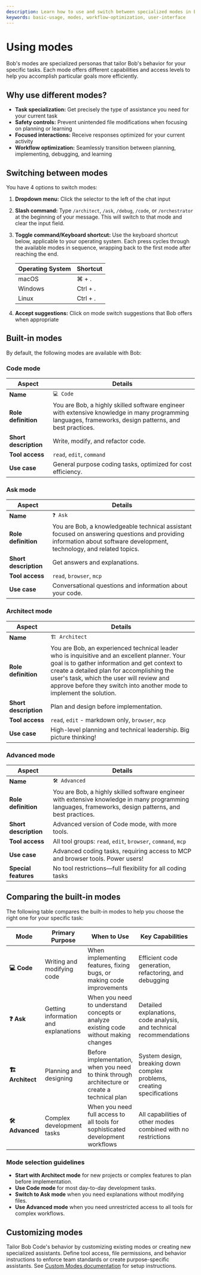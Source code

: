 ```yaml
---
description: Learn how to use and switch between specialized modes in Bob to optimize your workflow for different tasks like coding, planning, and debugging.
keywords: basic-usage, modes, workflow-optimization, user-interface
---
```


# Using modes

Bob's modes are specialized personas that tailor Bob's behavior for your specific tasks. Each mode offers different capabilities and access levels to help you accomplish particular goals more efficiently.

## Why use different modes?

- **Task specialization:** Get precisely the type of assistance you need for your current task
- **Safety controls:** Prevent unintended file modifications when focusing on planning or learning
- **Focused interactions:** Receive responses optimized for your current activity
- **Workflow optimization:** Seamlessly transition between planning, implementing, debugging, and learning

## Switching between modes

You have 4 options to switch modes:

1. **Dropdown menu:** Click the selector to the left of the chat input
   
2. **Slash command:** Type `/architect`, `/ask`, `/debug`, `/code`, or `/orchestrator` at the beginning of your message. This will switch to that mode and clear the input field.
   
3. **Toggle command/Keyboard shortcut:** Use the keyboard shortcut below, applicable to your operating system. Each press cycles through the available modes in sequence, wrapping back to the first mode after reaching the end.
       
    | Operating System | Shortcut |
    |------------------|----------|
    | macOS | ⌘ + . |
    | Windows | Ctrl + . |
    | Linux | Ctrl + . |

4. **Accept suggestions:** Click on mode switch suggestions that Bob offers when appropriate
   
## Built-in modes

By default, the following modes are available with Bob:

### Code mode

| Aspect | Details |
|--------|---------|
| **Name** | `💻 Code` |
| **Role definition** | You are Bob, a highly skilled software engineer with extensive knowledge in many programming languages, frameworks, design patterns, and best practices. |
| **Short description** | Write, modify, and refactor code. |
| **Tool access** | `read`, `edit`, `command` |
| **Use case** | General purpose coding tasks, optimized for cost efficiency. |

### Ask mode

| Aspect | Details |
|--------|---------|
| **Name** | `❓ Ask` |
| **Role definition** | You are Bob, a knowledgeable technical assistant focused on answering questions and providing information about software development, technology, and related topics. |
| **Short description** | Get answers and explanations. |
| **Tool access** | `read`, `browser`, `mcp` |
| **Use case** | Conversational questions and information about your code. |

### Architect mode

| Aspect | Details |
|--------|---------|
| **Name** | `🏗️ Architect` |
| **Role definition** | You are Bob, an experienced technical leader who is inquisitive and an excellent planner. Your goal is to gather information and get context to create a detailed plan for accomplishing the user's task, which the user will review and approve before they switch into another mode to implement the solution. |
| **Short description** | Plan and design before implementation. |
| **Tool access** | `read`, `edit` - markdown only, `browser`, `mcp` |
| **Use case** | High-level planning and technical leadership. Big picture thinking! |

### Advanced mode

| Aspect | Details |
|--------|---------|
| **Name** | `🛠️ Advanced` |
| **Role definition** | You are Bob, a highly skilled software engineer with extensive knowledge in many programming languages, frameworks, design patterns, and best practices. |
| **Short description** | Advanced version of Code mode, with more tools. |
| **Tool access** | All tool groups: `read`, `edit`, `browser`, `command`, `mcp` |
| **Use case** | Advanced coding tasks, requiring access to MCP and browser tools. Power users! |
| **Special features** | No tool restrictions—full flexibility for all coding tasks |

## Comparing the built-in modes

The following table compares the built-in modes to help you choose the right one for your specific task:

| Mode | Primary Purpose | When to Use | Key Capabilities | Tool Access |
|------|----------------|-------------|------------------|-------------|
| **💻 Code** | Writing and modifying code | When implementing features, fixing bugs, or making code improvements | Efficient code generation, refactoring, and debugging | `read`, `edit`, `command` |
| **❓ Ask** | Getting information and explanations | When you need to understand concepts or analyze existing code without making changes | Detailed explanations, code analysis, and technical recommendations | `read`, `browser`, `mcp` |
| **🏗️ Architect** | Planning and designing | Before implementation, when you need to think through architecture or create a technical plan | System design, breaking down complex problems, creating specifications | `read`, `edit` (markdown only), `browser`, `mcp` |
| **🛠️ Advanced** | Complex development tasks | When you need full access to all tools for sophisticated development workflows | All capabilities of other modes combined with no restrictions | All tool groups |

### Mode selection guidelines

- **Start with Architect mode** for new projects or complex features to plan before implementation.
- **Use Code mode** for most day-to-day development tasks.
- **Switch to Ask mode** when you need explanations without modifying files.
- **Use Advanced mode** when you need unrestricted access to all tools for complex workflows.

## Customizing modes

Tailor Bob Code's behavior by customizing existing modes or creating new specialized assistants. Define tool access, file permissions, and behavior instructions to enforce team standards or create purpose-specific assistants. See [Custom Modes documentation](/features/custom-modes) for setup instructions.
